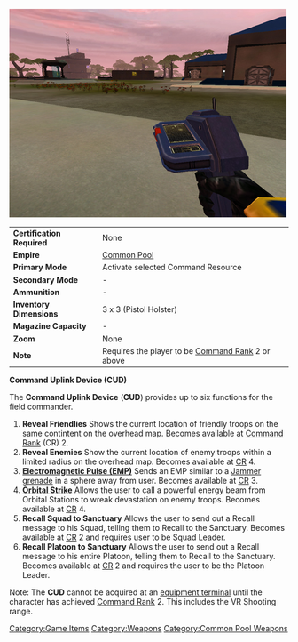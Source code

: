 ![](images/PSScreenShot0255.jpg "PSScreenShot0255.jpg")

|                            |                                                                      |
| -------------------------- | -------------------------------------------------------------------- |
| **Certification Required** | None                                                                 |
| **Empire**                 | [Common Pool](Common_Pool.md)                                        |
| **Primary Mode**           | Activate selected Command Resource                                   |
| **Secondary Mode**         | \-                                                                   |
| **Ammunition**             | \-                                                                   |
| **Inventory Dimensions**   | 3 x 3 (Pistol Holster)                                               |
| **Magazine Capacity**      | \-                                                                   |
| **Zoom**                   | None                                                                 |
| **Note**                   | Requires the player to be [Command Rank](Command_Rank.md) 2 or above |

**Command Uplink Device (CUD)**

The **Command Uplink Device** (**CUD**) provides up to six functions for
the field commander.

1. **Reveal Friendlies**
    Shows the current location of friendly troops on the same contintent
    on the overhead map. Becomes available at [Command
    Rank](Command_Rank.md) (CR) 2.
2. **Reveal Enemies**
    Show the current location of enemy troops within a limited radius on
    the overhead map. Becomes available at
    [CR](Command_Rank.md) 4.
3. **[Electromagnetic Pulse (EMP)](EMP.md)**
    Sends an EMP similar to a [Jammer
    grenade](Jammer_Grenade.md) in a sphere away from user.
    Becomes available at [CR](Command_Rank.md) 3.
4. **[Orbital Strike](Orbital_Strike.md)**
    Allows the user to call a powerful energy beam from Orbital Stations
    to wreak devastation on enemy troops. Becomes available at
    [CR](Command_Rank.md) 4.
5. **Recall Squad to Sanctuary**
    Allows the user to send out a Recall message to his Squad, telling
    them to Recall to the Sanctuary. Becomes available at
    [CR](Command_Rank.md) 2 and requires user to be Squad
    Leader.
6. **Recall Platoon to Sanctuary**
    Allows the user to send out a Recall message to his entire Platoon,
    telling them to Recall to the Sanctuary. Becomes available at
    [CR](Command_Rank.md) 2 and requires the user to be the
    Platoon Leader.

Note: The **CUD** cannot be acquired at an [equipment
terminal](equipment_terminal.md) until the character has
achieved [Command Rank](Command_Rank.md) 2. This includes the VR
Shooting range.

[Category:Game Items](Category:Game_Items.md)
[Category:Weapons](Category:Weapons.md) [Category:Common Pool
Weapons](Category:Common_Pool_Weapons.md)
